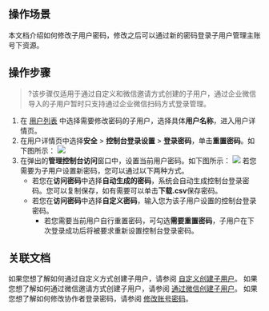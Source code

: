 ## 操作场景

本文档介绍如何修改子用户密码，修改之后可以通过新的密码登录子用户管理主账号下资源。

## 操作步骤

>?该步骤仅适用于通过自定义和微信邀请方式创建的子用户，通过企业微信导入的子用户暂时只支持通过企业微信扫码方式登录管理。

1. 在 [用户列表](https://console.cloud.tencent.com/cam) 中选择需要修改密码的子用户，选择具体**用户名称**，进入用户详情页。
2. 在用户详情页中选择**安全** > **控制台登录设置** > **登录密码**，单击**重置密码**。如下图所示：
 ![](https://main.qcloudimg.com/raw/79c67171a7cfe340d85acde792ec33ec.png)
3. 在弹出的**管理控制台访问**窗口中，设置当前用户密码。如下图所示：
![](https://main.qcloudimg.com/raw/0d95f930d79c13bffe193724cdd49da9.png)
若您需要为子用户设置新密码，您可以通过以下两种方式。
	- 若您在**访问密码**中选择**自动生成的密码**，系统会自动生成控制台登录密码。您可以复制保存，如有需要可以单击**下载.csv**保存密码。
	- 若您在**访问密码**中选择**自定义密码**，输入您为该子用户设置的控制台登录密码。
		- 若您需要当前用户自行重置密码，可勾选**需要重置密码**，子用户在下次登录成功后将被要求重新设置控制台登录密码。

## 关联文档

如果您想了解如何通过自定义方式创建子用户，请参阅 [自定义创建子用户](https://cloud.tencent.com/document/product/598/13674)。
如果您想了解如何通过微信邀请方式创建子用户，请参阅 [通过微信创建子用户](https://cloud.tencent.com/document/product/598/34542)。
如果您想了解如何修改协作者登录密码，请参阅 [修改账号密码](https://cloud.tencent.com/document/product/378/14623)。

